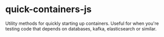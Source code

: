 # quick-containers-js
Utility methods for quickly starting up containers. Useful for when you're testing code that depends on databases, kafka, elasticsearch or similar.
